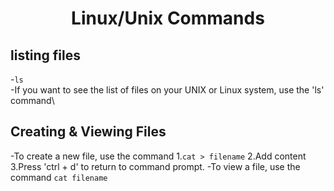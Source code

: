 <h1 align="center">Linux/Unix Commands</h1>

## listing files

-`ls`\
-If you want to see the list of files on your UNIX or Linux system, use the 'ls' command\

## Creating & Viewing Files

-To create a new file, use the command
1.`cat > filename`
2.Add content
3.Press 'ctrl + d' to return to command prompt.
-To view a file, use the command 
`cat filename`



